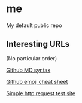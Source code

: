 # me
My default public repo

## Interesting URLs
(No particular order)

[Github MD syntax](https://docs.github.com/fr/get-started/writing-on-github/getting-started-with-writing-and-formatting-on-github/basic-writing-and-formatting-syntax)

[Github emoji cheat sheet](~https://github.com/ikatyang/emoji-cheat-sheet/blob/github-actions-auto-update/README.md)

[Simple http request test site](https://httpbin.org/)
